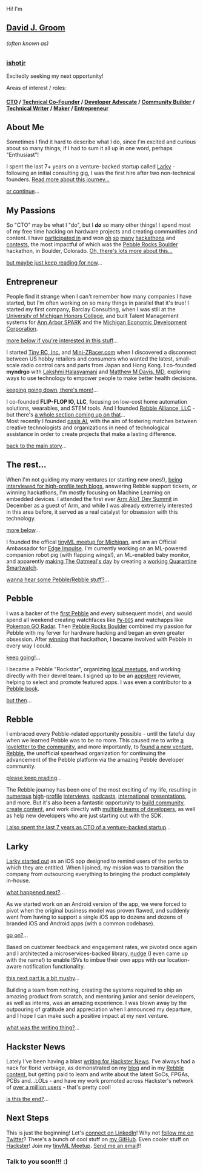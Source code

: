 Hi! I'm  
## [David J. Groom](https://www.linkedin.com/in/davidjgroom/)
###### (often known as)
### [ishotjr](http://ishotjr.com/)

Excitedly seeking my next opportunity!  

Areas of interest / roles:  

#### <a href="#/7" class="internal">CTO</a> / <a href="#/3" class="internal">Technical Co-Founder</a></a> / <a href="#/5" class="internal">Developer Advocate</a></a> / <a href="#/4/1" class="internal">Community Builder</a></a> / <a href="#/8" class="internal">Technical Writer</a></a> / <a href="#/2" class="internal">Maker</a></a> / <a href="#/3" class="internal">Entrepreneur</a>



## About Me

Sometimes I find it hard to describe what I do, since I'm excited and curious about so many things; if I had to sum it all up in one word, perhaps "Enthusiast"!  

I spent the last 7+ years on a venture-backed startup called [Larky](https://nudge.larky.com/) - following an initial consulting gig, I was the first hire after two non-technical founders. <a href="#/7" class="internal">Read more about this journey...</a>  

<a href="#/2" class="internal">or continue</a>...  



## My Passions

So "CTO" may be what I "do", but I ***do*** so many other things! I spend most of my free time hacking on hardware projects and creating communities and content. I have [participated in](https://www.hackster.io/ishotjr) and won [oh](https://www.hackster.io/ishotjr/hexy-a-virtual-pet-that-spurs-good-decisions-7fa74c) [so](https://www.hackster.io/ishotjr/iorct-the-internet-of-radio-controlled-things-8a6bed) [many](https://www.hackster.io/ishotjr/whendi-iot-empowered-collaborative-baby-care-9432f0) [hackathons](https://www.hackster.io/ishotjr/campable-the-internet-of-tents-4bd80b) and [contests](https://www.hackster.io/ishotjr/smrt-sensor-based-model-rocket-telemetry-b9ddac), the most impactful of which was the [Pebble Rocks Boulder](https://www.hackster.io/team-hack-dads/pebble-altimeter-smart-strap-aa01b9) hackathon, in Boulder, Colorado. <a href="#/5" class="internal">Oh, there's lots more about this...</a>  

<a href="#/3" class="internal">but maybe just keep reading for now</a>...  



## Entrepreneur

People find it strange when I can't remember how many companies I have started, but I'm often working on so many things in parallel that it's true! I started my first company, Barclay Consulting, when I was still at the [University of Michigan Honors College](https://lsa.umich.edu/honors), and built Talent Management systems for [Ann Arbor SPARK](https://annarborusa.org/) and the [Michigan Economic Development Corporation](https://www.michiganbusiness.org/press-releases/2011/07/medc-launches-one-stop-talent-portal-for-skilled-job-seekers-employers/).

<a href="#/3/1" class="internal">more below if you're interested in this stuff</a>...  


I started [Tiny RC, Inc.](http://shop.tinyrc.com/) and [Mini-ZRacer.com](http://mini-zracer.com/) when I discovered a disconnect between US hobby retailers and consumers who wanted the latest, small-scale radio control cars and parts from Japan and Hong Kong. I co-founded **myndrgo** with [Lakshmi Halasyamani](https://www.linkedin.com/in/lakshmi-halasyamani-b09b6091) and [Matthew M Davis, MD](https://www.feinberg.northwestern.edu/faculty-profiles/az/profile.html?xid=35745), exploring ways to use technology to empower people to make better health decisions.  

<a href="#/3/2" class="internal">keeping going down, there's more!</a>...  


I co-founded **FLIP-FLOP IO, LLC**, focusing on low-cost home automation solutions, wearables, and STEM tools. And I founded [Rebble Alliance, LLC](http://rebble.io/) - but there's [a whole section coming up on that](#/5)...  
Most recently I founded [oasis AI](https://oasisai.github.io/), with the aim of fostering matches between creative technologists and organizations in need of technological assistance in order to create projects that make a lasting difference.

<a href="#/4" class="internal">back to the main story</a>...  



## The rest...

When I'm not guiding my many ventures (or starting new ones!), [being interviewed for high-profile tech blogs](https://www.engadget.com/2020-03-03-undead-gadgets.html), answering Rebble support tickets, or winning hackathons, I'm mostly focusing on Machine Learning on embedded devices. I attended the first ever [Arm AIoT Dev Summit](http://ishotjr.com/first-arm-aiot-dev-summit-in-pictures/) in December as a guest of Arm, and while I was already extremely interested in this area before, it served as a real catalyst for obsession with this technology.  

<a href="#/4/1" class="internal">more below</a>...  


I founded the offical [tinyML meetup for Michigan](https://www.meetup.com/tinyML-Enabling-low-Power-ML-at-the-edge-Ann-Arbor-MI/), and am an Official Ambassador for [Edge Impulse](https://edgeimpulse.com/). I'm currently working on an ML-powered companion robot pig (with flapping wings!), an ML-enabled baby monitor, and apparently [making The Oatmeal's day](https://twitter.com/Oatmeal/status/1267118660251815937) by creating a [working Quarantine Smartwatch](https://twitter.com/IShJR/status/1266874260750045185).  

<a href="#/5" class="internal">wanna hear some Pebble/Rebble stuff?</a>...  



## Pebble

I was a backer of the [first Pebble](https://www.kickstarter.com/projects/getpebble/pebble-e-paper-watch-for-iphone-and-android?ref=profile_created) and every subsequent model, and would spend all weekend creating watchfaces like [`PW-DOS`](https://apps.rebble.io/en_US/application/550f2f3a46cb79c9bc000044?query=pw-dos&section=watchfaces) and watchapps like [Pokemon GO Radar](http://ishotjr.com/pokemon-go-radar-pebble-watchapp-poc/). Then [Pebble Rocks Boulder](https://www.viget.com/articles/pebble-rocks-boulder-hardware-innovation-packed-into-a-weekend-hackathon/) combined my passion for Pebble with my ferver for hardware hacking and began an even greater obsession. After [winning](https://www.hackster.io/team-hack-dads/pebble-altimeter-smart-strap-aa01b9) that hackathon, I became involved with Pebble in every way I could.

<a href="#/5/1" class="internal">keep going!</a>...  


I became a Pebble "Rockstar", organizing [local meetups](https://www.meetup.com/FitbitARB/photos/28358054/), and working directly with their devrel team. I signed up to be an [appstore](https://apps.rebble.io/) reviewer, helping to select and promote featured apps. I was even a contributor to a [Pebble book](https://pebble.gitbooks.io/learning-c-with-pebble/content/).  

<a href="#/6" class="internal">but then</a>...  



## Rebble

I embraced every Pebble-related opportunity possible - until the fateful day when we learned Pebble was to be no more. This caused me to write [a loveletter to the community](http://ishotjr.com/a-love-letter-to-pebble-and-the-pebble-community/), and more importantly, to [found a new venture, Rebble](https://rebble.io/2016/12/09/rebble-pebble-reborn.html), the unofficial spearhead organization for continuing the advancement of the Pebble platform via the amazing Pebble developer community.  

<a href="#/6/1" class="internal">please keep reading</a>...  


The Rebble journey has been one of the most exciting of my life, resulting in [numerous](https://www.engadget.com/2020-03-03-undead-gadgets.html) [high](https://www.vice.com/en_us/article/zmjkwj/how-pebble-users-are-keeping-the-smartwatch-alive-3-years-after-it-supposedly-died)-[profile](https://www.ifixit.com/News/33398/rebble-with-a-cause-how-pebble-watches-got-their-amazing-afterlife) [interviews](https://www.wareable.com/smartwatches/pebble-rebble-june-race-is-on-3001), [podcasts](http://thenexus.tv/episode/ted47/), [international](https://www.meetup.com/Thingscon-Salon/events/260433006/) [presentations](https://ishotjr.github.io/thingscon-salon/), and more. But it's also been a fantastic opportunity to [build community](https://rebble.io/team/), [create content](https://rebble.io/blog/3/), and work directly with [multiple teams of developers](https://github.com/orgs/pebble-dev/people), as well as help new developers who are just starting out with the SDK.

<a href="#/7" class="internal">I also spent the last 7 years as CTO of a venture-backed startup</a>...  



## Larky

[Larky started out](https://techcrunch.com/2013/04/02/larky-raises-650k-to-help-you-redeem-your-membership-program-perks-and-discounts/) as an iOS app designed to remind users of the perks to which they are entitled. When I joined, my mission was to transition the company from outsourcing everything to bringing the product completely in-house.  

<a href="#/7/1" class="internal">what happened next?</a>...  


As we started work on an Android version of the app, we were forced to pivot when the original business model was proven flawed, and suddenly went from having to support a single iOS app to dozens and dozens of branded iOS and Android apps (with a common codebase).  

<a href="#/7/2" class="internal">go on?</a>...  


Based on customer feedback and engagement rates, we pivoted once again and I architected a microservices-backed library, [nudge](https://nudge.larky.com/) (I even came up with the name!) to enable ISVs to imbue their own apps with our location-aware notification functionality.  

<a href="#/7/3" class="internal">this next part is a bit mushy</a>...  


Building a team from nothing, creating the systems required to ship an amazing product from scratch, and mentoring junior and senior developers, as well as interns, was an amazing experience. I was blown away by the outpouring of gratitude and appreciation when I announced my departure, and I hope I can make such a positive impact at my next venture.  

<a href="#/8" class="internal">what was the writing thing?</a>...  



## Hackster News

Lately I've been having a blast [writing for Hackster News](https://www.hackster.io/ishotjr/articles). I've always had a nack for florid verbiage, as demonstrated on my [blog](http://ishotjr.com/) and in my [Rebble content](https://rebble.io/blog/3/), but getting paid to learn and write about the latest SoCs, FPGAs, PCBs and...LOLs - and have my work promoted across Hackster's network of [over a million users](https://www.hackster.io/news/hackster-at-1-000-000-fd539b7af98) - that's pretty cool!  

<a href="#/9" class="internal">is this the end?</a>...  



## Next Steps

This is just the beginning! Let's [connect on LinkedIn](https://www.linkedin.com/in/davidjgroom/)! Why not [follow me on Twitter](https://twitter.com/IShJR)? There's a bunch of cool stuff on [my GitHub](https://github.com/ishotjr). Even cooler stuff on [Hackster](https://www.hackster.io/ishotjr)! Join my [tinyML Meetup](https://www.meetup.com/tinyML-Enabling-low-Power-ML-at-the-edge-Ann-Arbor-MI/). [Send me an email](mailto:connect@ishotjr.net)!!  
### Talk to you soon!!! :)  
